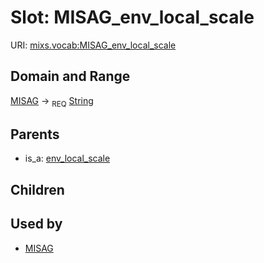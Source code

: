 
# Slot: MISAG_env_local_scale




URI: [mixs.vocab:MISAG_env_local_scale](https://w3id.org/mixs/vocab/MISAG_env_local_scale)


## Domain and Range

[MISAG](MISAG.md) ->  <sub>REQ</sub> [String](types/String.md)

## Parents

 *  is_a: [env_local_scale](env_local_scale.md)

## Children


## Used by

 * [MISAG](MISAG.md)
